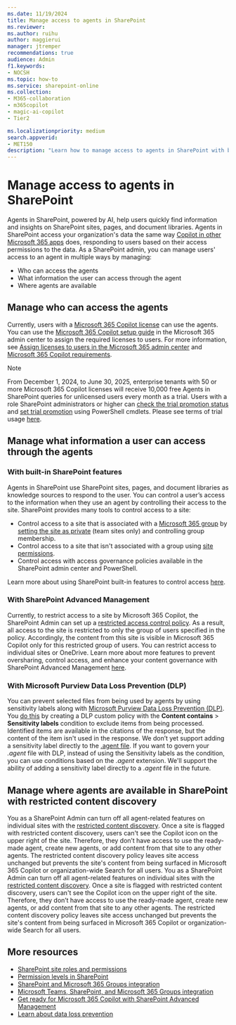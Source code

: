 ```yaml
---
ms.date: 11/19/2024
title: Manage access to agents in SharePoint
ms.reviewer: 
ms.author: ruihu
author: maggierui
manager: jtremper
recommendations: true
audience: Admin
f1.keywords:
- NOCSH
ms.topic: how-to
ms.service: sharepoint-online
ms.collection: 
- M365-collaboration
- m365copilot
- magic-ai-copilot
- Tier2

ms.localizationpriority: medium
search.appverid:
- MET150
description: "Learn how to manage access to agents in SharePoint with built-in SharePoint permission models, SharePoint Advanced Management features such as restricted access control, restricted content discovery, and Microsoft Purview Data Loss Prevention (DLP)."
---
```

# Manage access to agents in SharePoint

Agents in SharePoint, powered by AI, help users quickly find information and insights on SharePoint sites, pages, and document libraries. Agents in SharePoint access your organization's data the same way [Copilot in other Microsoft 365 apps](/sharepoint/sharepoint-copilot-best-practices#copilot-and-sharepoint) does, responding to users based on their access permissions to the data. As a SharePoint admin, you can manage users' access to an agent in multiple ways by managing:

- Who can access the agents
- What information the user can access through the agent
- Where agents are available

## Manage who can access the agents

Currently, users with a [Microsoft 365 Copilot license](/copilot/microsoft-365/microsoft-365-copilot-licensing) can use the agents. You can use the [Microsoft 365 Copilot setup guide](https://admin.microsoft.com/Adminportal/Home?Q=learndocs#/modernonboarding/microsoft365copilotsetupguide) in the Microsoft 365 admin center to assign the required licenses to users. For more information, see [Assign licenses to users in the Microsoft 365 admin center](/microsoft-365/admin/manage/assign-licenses-to-users) and [Microsoft 365 Copilot requirements](/copilot/microsoft-365/microsoft-365-copilot-requirements).

> [!NOTE]
> From December 1, 2024, to June 30, 2025, enterprise tenants with 50 or more Microsoft 365 Copilot licenses will receive 10,000 free Agents in SharePoint queries for unlicensed users every month as a trial. Users with a role SharePoint administrators or higher can [check the trial promotion status](/powershell/module/sharepoint-online/get-spocopilotpromooptinstatus) and [set trial promotion](/powershell/module/sharepoint-online/set-spocopilotpromooptinstatus) using PowerShell cmdlets. Please see terms of trial usage [here](/legal/microsoft-365/in-app-trials-terms-of-service). 

## Manage what information a user can access through the agents

### With built-in SharePoint features

Agents in SharePoint use SharePoint sites, pages, and document libraries as knowledge sources to respond to the user. You can control a user’s access to the information when they use an agent by controlling their access to the site. SharePoint provides many tools to control access to a site:

- Control access to a site that is associated with a [Microsoft 365 group](/microsoft-365/solutions/collaboration-governance-overview) by [setting the site as private](https://support.microsoft.com/office/change-a-site-s-title-description-logo-and-site-information-settings-8376034d-d0c7-446e-9178-6ab51c58df42) (team sites only) and controlling group membership.
- Control access to a site that isn't associated with a group using [site permissions](/sharepoint/site-permissions).
- Control access with access governance policies available in the SharePoint admin center and PowerShell.

Learn more about using SharePoint built-in features to control access [here](/sharepoint/sharepoint-copilot-best-practices#step-2---prevent-oversharing-and-control-access-with-sharepoint-and-onedrive).

### With SharePoint Advanced Management

Currently, to restrict access to a site by Microsoft 365 Copilot, the SharePoint Admin can set up a [restricted access control policy](/sharepoint/restricted-access-control). As a result, all access to the site is restricted to only the group of users specified in the policy. Accordingly, the content from this site is visible in Microsoft 365 Copilot only for this restricted group of users. You can restrict access to individual sites or OneDrive.
Learn more about more features to prevent oversharing, control access, and enhance your content governance with SharePoint Advanced Management [here](/sharepoint/get-ready-copilot-sharepoint-advanced-management).

### With Microsoft Purview Data Loss Prevention (DLP)

You can prevent selected files from being used by agents by using sensitivity labels along with [Microsoft Purview Data Loss Prevention (DLP)](/purview/dlp-learn-about-dlp). You [do this](/purview/dlp-create-deploy-policy#scenario-2-block-sharing-of-sensitive-items-via-sharepoint-and-onedrive-in-microsoft-365-with-external-users) by creating a DLP custom policy with the **Content contains** > **Sensitivity labels** condition to exclude items from being processed. Identified items are available in the citations of the response, but the content of the item isn't used in the response.
We don’t yet support adding a sensitivity label directly to the [.agent file](https://support.microsoft.com/office/create-and-edit-an-agent-d16c6ca1-a8e3-4096-af49-67e1cfdddd42#where-agent-file). If you want to govern your *.agent* file with DLP, instead of using the Sensitivity labels as the condition, you can use conditions based on the *.agent* extension. We'll support the ability of adding a sensitivity label directly to a *.agent* file in the future.

## Manage where agents are available in SharePoint with restricted content discovery

You as a SharePoint Admin can turn off all agent-related features on individual sites with the [restricted content discovery](/sharepoint/restricted-access-control). Once a site is flagged with restricted content discovery, users can't see the Copilot icon on the upper right of the site. Therefore, they don’t have access to use the ready-made agent, create new agents, or add content from that site to any other agents. The restricted content discovery policy leaves site access unchanged but prevents the site's content from being surfaced in Microsoft 365 Copilot or organization-wide Search for all users. 
You as a SharePoint Admin can turn off all agent-related features on individual sites with the [restricted content discovery](/sharepoint/restricted-access-control). Once a site is flagged with restricted content discovery, users can't see the Copilot icon on the upper right of the site. Therefore, they don’t have access to use the ready-made agent, create new agents, or add content from that site to any other agents. The restricted content discovery policy leaves site access unchanged but prevents the site's content from being surfaced in Microsoft 365 Copilot or organization-wide Search for all users. 

## More resources

- [SharePoint site roles and permissions](/sharepoint/site-permissions)
- [Permission levels in SharePoint](/sharepoint/understanding-permission-levels)
- [SharePoint and Microsoft 365 Groups integration](/microsoft-365/solutions/groups-sharepoint-governance)
- [Microsoft Teams, SharePoint, and Microsoft 365 Groups integration](/microsoft-365/solutions/groups-sharepoint-teams-governance)
- [Get ready for Microsoft 365 Copilot with SharePoint Advanced Management](/sharepoint/get-ready-copilot-sharepoint-advanced-management)
- [Learn about data loss prevention](/purview/dlp-learn-about-dlp)
